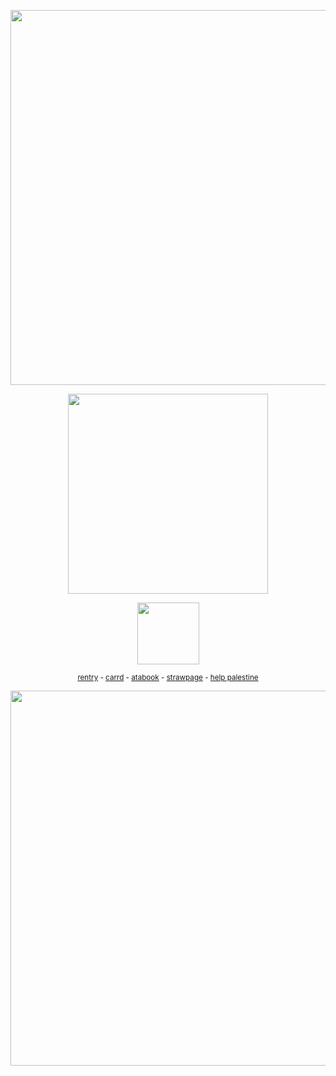 





<p align="center">
<img width=600 src="https://files.catbox.moe/ubgrkc.png"
</p>
<p align="center">
<img width=320 src="https://files.catbox.moe/brid2v.png"
</p>
</p>
<p align="center">
<img width=99 src="https://komarev.com/ghpvc/?username=exoean&color=4a4a4a&style=for-the-badge&label=‎ "
 </p>
 
<div align="center">

<div align="center">
  <div align="center"> 

 <sup>[rentry](https://rentry.org/alecs) - [carrd](https://alenick.carrd.co) - [atabook](https://alenick.atabook.org)  -  [strawpage](https://yyaoi.straw.page) - [help palestine](https://arab.org/click-to-help/palestine/)

 <p align="center">
<img width=600 src="https://files.catbox.moe/amqx67.png"
</p>




